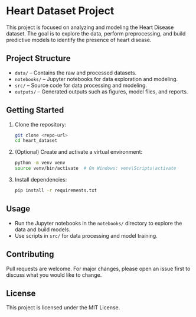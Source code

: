 # Heart Dataset Project

This project is focused on analyzing and modeling the Heart Disease dataset. The goal is to explore the data, perform preprocessing, and build predictive models to identify the presence of heart disease.

## Project Structure
- `data/` – Contains the raw and processed datasets.
- `notebooks/` – Jupyter notebooks for data exploration and modeling.
- `src/` – Source code for data processing and modeling.
- `outputs/` – Generated outputs such as figures, model files, and reports.

## Getting Started
1. Clone the repository:
   ```bash
   git clone <repo-url>
   cd heart_dataset
   ```
2. (Optional) Create and activate a virtual environment:
   ```bash
   python -m venv venv
   source venv/bin/activate  # On Windows: venv\Scripts\activate
   ```
3. Install dependencies:
   ```bash
   pip install -r requirements.txt
   ```

## Usage
- Run the Jupyter notebooks in the `notebooks/` directory to explore the data and build models.
- Use scripts in `src/` for data processing and model training.

## Contributing
Pull requests are welcome. For major changes, please open an issue first to discuss what you would like to change.

## License
This project is licensed under the MIT License.
